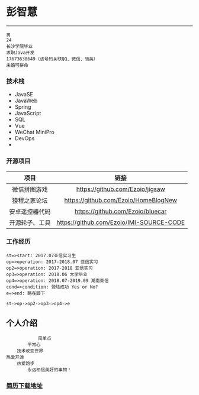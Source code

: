 # 彭智慧

------

    男 
    24
    长沙学院毕业
    求职Java开发
    17673638649（该号码关联QQ、微信、领英）
    未婚可拼命
    
### 技术栈
-  JavaSE
-  JavaWeb
-  Spring  
-  JavaScript
-  SQL
-  Vue
-  WeChat MiniPro
-  DevOps
- 

### 开源项目


| 项目        | 链接   | 
| :--------:   | :-----:  |
| 微信拼图游戏      | https://github.com/Ezoio/jigsaw   |  
| 猿程之家论坛 | https://github.com/Ezoio/HomeBlogNew|
| 安卓遥控器代码        |   https://github.com/Ezoio/bluecar   | 
|开源轮子、工具 |https://github.com/Ezoio/IMI-SOURCE-CODE|

### 工作经历

```flow
st=>start: 2017.07亚信实习生
op=>operation: 2017-2018.07 亚信实习
op2=>operation: 2017-2018 亚信实习
op3=>operation: 2018.06 大学毕业
op4=>operation: 2018.07-2019.09 湖南亚信
cond=>condition: 登陆成功 Yes or No?
e=>end: 路在脚下

st->op->op2->op3->op4->e
```  
    
## 个人介绍
        
                简单点
            平常心
        技术改变世界
    热爱开源 
        热爱跑步
            永远相信美好的事物！    

### [简历下载地址](https://github.com/Ezoio/pzh/raw/master/%E5%BA%94%E8%81%98Java%E8%BD%AF%E4%BB%B6%E5%BC%80%E5%8F%91__%E5%BD%AD%E6%99%BA%E6%85%A7.pdf)    

